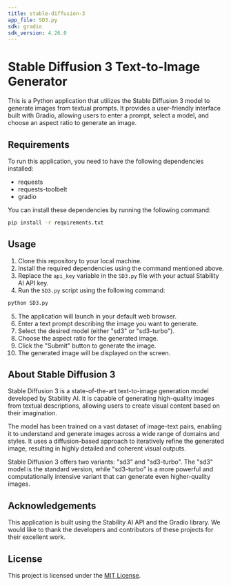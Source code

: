 ```yaml
---
title: stable-diffusion-3
app_file: SD3.py
sdk: gradio
sdk_version: 4.26.0
---
```

# Stable Diffusion 3 Text-to-Image Generator

This is a Python application that utilizes the Stable Diffusion 3 model to generate images from textual prompts. It provides a user-friendly interface built with Gradio, allowing users to enter a prompt, select a model, and choose an aspect ratio to generate an image.

## Requirements

To run this application, you need to have the following dependencies installed:

- requests
- requests-toolbelt
- gradio

You can install these dependencies by running the following command:

```bash
pip install -r requirements.txt
```

## Usage

1. Clone this repository to your local machine.
2. Install the required dependencies using the command mentioned above.
3. Replace the `api_key` variable in the `SD3.py` file with your actual Stability AI API key.
4. Run the `SD3.py` script using the following command:

```bash
python SD3.py
```

5. The application will launch in your default web browser.
6. Enter a text prompt describing the image you want to generate.
7. Select the desired model (either "sd3" or "sd3-turbo").
8. Choose the aspect ratio for the generated image.
9. Click the "Submit" button to generate the image.
10. The generated image will be displayed on the screen.

## About Stable Diffusion 3

Stable Diffusion 3 is a state-of-the-art text-to-image generation model developed by Stability AI. It is capable of generating high-quality images from textual descriptions, allowing users to create visual content based on their imagination.

The model has been trained on a vast dataset of image-text pairs, enabling it to understand and generate images across a wide range of domains and styles. It uses a diffusion-based approach to iteratively refine the generated image, resulting in highly detailed and coherent visual outputs.

Stable Diffusion 3 offers two variants: "sd3" and "sd3-turbo". The "sd3" model is the standard version, while "sd3-turbo" is a more powerful and computationally intensive variant that can generate even higher-quality images.

## Acknowledgements

This application is built using the Stability AI API and the Gradio library. We would like to thank the developers and contributors of these projects for their excellent work.

## License

This project is licensed under the [MIT License](LICENSE).